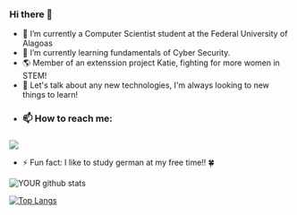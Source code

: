 ### Hi there 👋

- 🔭 I’m currently a Computer Scientist student at the Federal University of Alagoas
- 🌱 I’m currently learning fundamentals of Cyber Security.
- :earth_americas: Member of an extenssion project Katie, fighting for more women in STEM!   
- 💬 Let's talk about any new technologies, I'm always looking to new things to learn! 
- <h3> 📫 How to reach me:<h3/> 
[<img src="https://img.shields.io/badge/linkedin-%230077B5.svg?&style=for-the-badge&logo=linkedin&logoColor=white" />](https://www.linkedin.com/in/paloma-lacerda-96056a1a8) 

- ⚡ Fun fact: I like to study german at my free time!! :four_leaf_clover:


![YOUR github stats](https://github-readme-stats.vercel.app/api?username=palomallacerda)
  
[![Top Langs](https://github-readme-stats.vercel.app/api/top-langs/?username=palomallacerda&layout=compact)](https://github.com/palomallacerda/github-readme-stats)
